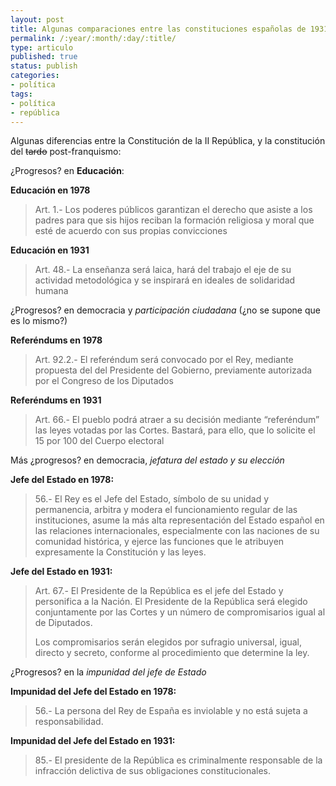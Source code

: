 ```yaml
---
layout: post
title: Algunas comparaciones entre las constituciones españolas de 1931 y 1978
permalink: /:year/:month/:day/:title/
type: articulo
published: true
status: publish
categories:
- política
tags:
- política
- república
---
```

Algunas diferencias entre la Constitución de la II República, y la constitución del <strike>tardo</strike> post-franquismo:

¿Progresos? en **Educación**:

**Educación en 1978**

> Art. 1.- Los poderes públicos garantizan el derecho que asiste a los 
> padres para que sis hijos reciban la formación religiosa y moral que 
> esté de acuerdo con sus propias convicciones

**Educación en 1931**

> Art. 48.- La enseñanza será laica, hará del trabajo el eje de su 
> actividad metodológica y se inspirará en ideales de solidaridad humana

¿Progresos? en democracia y *participación ciudadana* (¿no se supone que es lo mismo?)

**Referéndums en 1978**

>Art. 92.2.- El referéndum será convocado por el Rey, mediante propuesta 
> del del Presidente del Gobierno, previamente autorizada por el Congreso de los Diputados

**Referéndums en 1931**

> Art. 66.- El pueblo podrá atraer a su decisión mediante “referéndum” 
> las leyes votadas por las Cortes. Bastará, para ello, que lo solicite el 15 por 100 del Cuerpo electoral

Más ¿progresos? en democracia, *jefatura del estado y su elección*

**Jefe del Estado en 1978:**

> 56.- El Rey es el Jefe del Estado, símbolo de su unidad y permanencia, 
> arbitra y modera el funcionamiento regular de las instituciones, asume la más alta representación del Estado español en las relaciones internacionales, especialmente con las naciones de su comunidad histórica, y ejerce las funciones que le atribuyen expresamente la Constitución y las leyes.

**Jefe del Estado en 1931:**

> Art. 67.- El Presidente de la República es el jefe del Estado y personifica 
> a la Nación. El Presidente de la República será elegido conjuntamente 
> por las Cortes y un número de compromisarios igual al de Diputados.
>
> Los compromisarios serán elegidos por sufragio universal, igual, directo y secreto, 
> conforme al procedimiento que determine la ley.

¿Progresos? en la *impunidad del jefe de Estado*

**Impunidad del Jefe del Estado en 1978:**

> 56.- La persona del Rey de España es inviolable y no está sujeta a responsabilidad.

**Impunidad del Jefe del Estado en 1931:**

> 85.-  El presidente de la República es criminalmente responsable de la infracción delictiva de sus obligaciones constitucionales.


